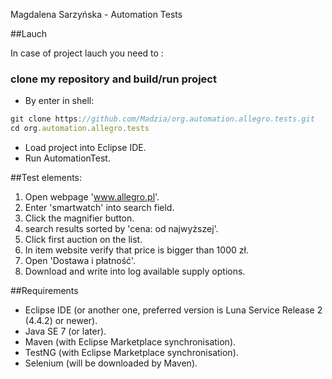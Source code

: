 Magdalena Sarzyńska - Automation Tests

##Lauch

In case of project lauch you need to :

### clone my repository and build/run project

* By enter in shell:
```js
git clone https://github.com/Madzia/org.automation.allegro.tests.git
cd org.automation.allegro.tests
```
* Load project into Eclipse IDE.
* Run AutomationTest.

##Test elements:

1. Open webpage 'www.allegro.pl'.
2. Enter 'smartwatch' into search field.
3. Click the magnifier button.
4. search results sorted by 'cena: od najwyższej'.
5. Click first auction on the list.
6. In item website verify that price is bigger than 1000 zł.
7. Open 'Dostawa i płatność'.
8. Download and write into log available supply options.

##Requirements

* Eclipse IDE (or another one, preferred version is Luna Service Release 2 (4.4.2) or newer). 
* Java SE 7 (or later).
* Maven (with Eclipse Marketplace synchronisation).
* TestNG (with Eclipse Marketplace synchronisation).
* Selenium (will be downloaded by Maven).
